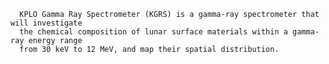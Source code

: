 
      KPLO Gamma Ray Spectrometer (KGRS) is a gamma-ray spectrometer that will investigate 
      the chemical composition of lunar surface materials within a gamma-ray energy range 
      from 30 keV to 12 MeV, and map their spatial distribution.
    